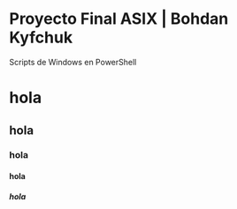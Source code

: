 # Proyecto Final ASIX | Bohdan Kyfchuk

Scripts de Windows en PowerShell

# hola

## hola

### hola

#### hola

##### hola
